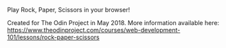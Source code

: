 Play Rock, Paper, Scissors in your browser!

Created for The Odin Project in May 2018.
More information available here:
https://www.theodinproject.com/courses/web-development-101/lessons/rock-paper-scissors
